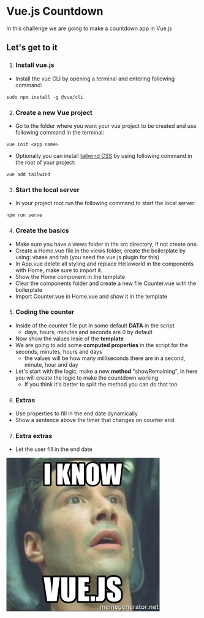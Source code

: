 # Vue.js Countdown

In this challenge we are going to make a countdown app in Vue.js

## Let's get to it

1. ### Install vue.js
- Install the vue CLI by opening a terminal and entering following command:
```text
sudo npm install -g @vue/cli
```
2. ### Create a new Vue project
- Go to the folder where you want your vue project to be created and use following command in the terminal:
```text
vue init <app name>
```

- Optionally you can install [tailwind CSS](https://tailwindcss.com/) by using following command in the root of your project:
```text
vue add tailwind
```
3. ### Start the local server
- In your project root run the following command to start the local server:
```
npm run serve
```
4. ### Create the basics
- Make sure you have a views folder in the src directory, if not create one.
- Create a Home.vue file in the views folder, create the boilerplate by using: vbase and tab (you need the vue.js plugin for this)
- In App.vue delete all styling and replace Helloworld in the components with Home, make sure to import it.
- Show the Home component in the template
- Clear the components folder and create a new file Counter.vue with the boilerplate
- Import Counter.vue in Home.vue and show it in the template

5. ### Coding the counter
- Inside of the counter file put in some default **DATA** in the script
    - days, hours, minutes and seconds are 0 by default
- Now show the values insie of the **template**
- We are going to add some **computed properties** in the script for the seconds, minutes, hours and days
  - the values will be how many milliseconds there are in a second, minute, hour and day
- Let's start with the logic, make a new **method** "showRemaining", in here you will create the logic to make the countdown working
  - If you think it's better to split the method you can do that too
  
6. ### Extras
- Use properties to fill in the end date dynamically
- Show a sentence above the timer that changes on counter end

7. ### Extra extras
- Let the user fill in the end date

![I know vue.js](images/vuejs.jpeg)
